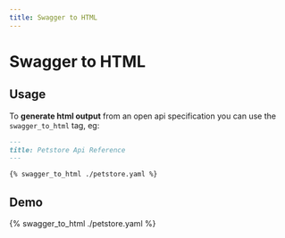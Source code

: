 ```yaml
---
title: Swagger to HTML
---
```


# Swagger to HTML

## Usage

To **generate html output** from an open api specification you can use the `swagger_to_html` tag, eg:

```md
---
title: Petstore Api Reference
---

{% swagger_to_html ./petstore.yaml %}
```

## Demo

{% swagger_to_html ./petstore.yaml %}
